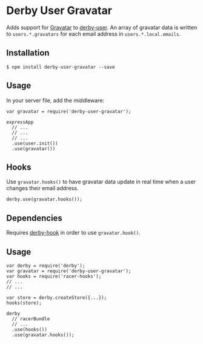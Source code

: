 Derby User Gravatar
===================

Adds support for [Gravatar](http://www.gravatar.com) to [derby-user](https://github.com/psirenny/derby-user).
An array of gravatar data is written to `users.*.gravatars` for each email address in `users.*.local.emails`.

Installation
------------

    $ npm install derby-user-gravatar --save

Usage
-----

In your server file, add the middleware:

    var gravatar = require('derby-user-gravatar');

    expressApp
      // ...
      // ...
      // ...
      .use(user.init())
      .use(gravatar())

Hooks
-----

Use `gravatar.hooks()` to have gravatar data update in real time when a user changes their email address.

    derby.use(gravatar.hooks());

Dependencies
------------

Requires [derby-hook](https://github.com/derbyparty/derby-hook) in order to use `gravatar.hook()`.

Usage
-----

    var derby = require('derby');
    var gravatar = require('derby-user-gravatar');
    var hooks = require('racer-hooks');
    // ...
    // ...

    var store = derby.createStore({...});
    hooks(store);

    derby
      // racerBundle
      // ...
      .use(hooks())
      .use(gravatar.hooks());
